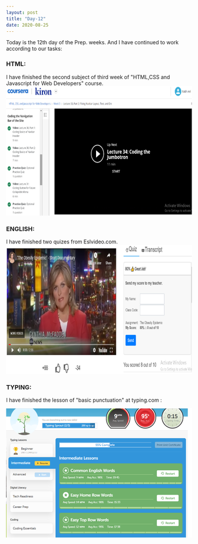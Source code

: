 ```yaml
---
layout: post
title: "Day-12"
date: 2020-08-25
---
```

Today is the 12th day  of the Prep. weeks. And I have continued to work according to our tasks:

<h3> HTML: </h3>
I have finished the second subject of third week of "HTML,CSS and Javascript for Web Developers" course.

<img src="/Images/CourseraHtml8.png" alt="day12HTML" height="350">

<h3> ENGLISH: </h3>
I have finished two quizes from Eslvideo.com.

<img src="/Images/EslVideo14.png" alt="day12English" height="350">

<h3> TYPING: </h3>

I have finished the lesson of "basic punctuation" at  typing.com :

<img src="/Images/Typing11.png" alt="day12Typing" height="350">
